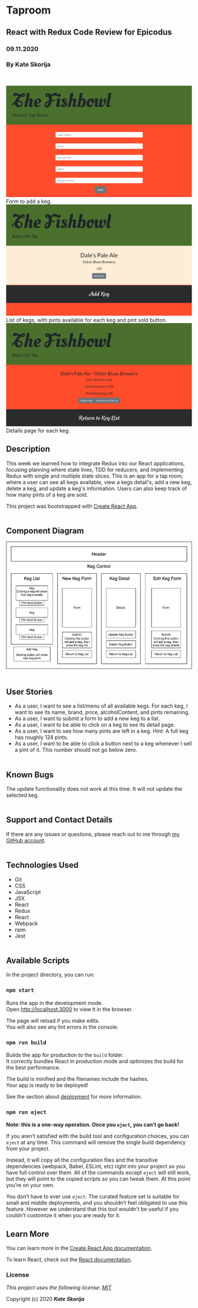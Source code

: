 # Taproom 

## React with Redux Code Review for Epicodus
### 09.11.2020
### By Kate Skorija
<br>

![Form to add a keg](./public/AddBeer.png)
Form to add a keg.
![List of kegs](./public/BeerList.png)
List of kegs, with pints available for each keg and pint sold button.
![Keg Details](./public/BeerDetails.png)
Details page for each keg.


## Description

This week we learned how to integrate Redux into our React applications, focusing planning where state lives, TDD for reducers, and implementing Redux with single and multiple state slices. This is an app for a tap room, where a user can see all kegs available, view a kegs detail's, add a new keg, delete a keg, and update a keg's information. Users can also keep track of how many pints of a keg are sold. 

This project was bootstrapped with [Create React App](https://github.com/facebook/create-react-app).
<br><br>

## Component Diagram

![Component Diagram](./public/taproom.png)
<br><br>

## User Stories

*  As a user, I want to see a list/menu of all available kegs. For each keg, I want to see its name, brand, price, alcoholContent, and pints remaining.
*  As a user, I want to submit a form to add a new keg to a list.
*  As a user, I want to be able to click on a keg to see its detail page.
*  As a user, I want to see how many pints are left in a keg. Hint: A full keg has roughly 124 pints.
*  As a user, I want to be able to click a button next to a keg whenever I sell a pint of it. This number should not go below zero.
<br><br>

## Known Bugs

The update functionality does not work at this time.  It will not update the selected keg. 
<br><br>

## Support and Contact Details

If there are any issues or questions, please reach out to me through [my GitHub account](https://github.com/kate-skorija).
<br><br>

## Technologies Used

*  Git
*  CSS
*  JavaScript
*  JSX
*  React
*  Redux
*  React 
*  Webpack
*  npm
*  Jest
<br><br>

## Available Scripts

In the project directory, you can run:

### `npm start`

Runs the app in the development mode.<br />
Open [http://localhost:3000](http://localhost:3000) to view it in the browser.

The page will reload if you make edits.<br />
You will also see any lint errors in the console.

### `npm run build`

Builds the app for production to the `build` folder.<br />
It correctly bundles React in production mode and optimizes the build for the best performance.

The build is minified and the filenames include the hashes.<br />
Your app is ready to be deployed!

See the section about [deployment](https://facebook.github.io/create-react-app/docs/deployment) for more information.

### `npm run eject`

**Note: this is a one-way operation. Once you `eject`, you can’t go back!**

If you aren’t satisfied with the build tool and configuration choices, you can `eject` at any time. This command will remove the single build dependency from your project.

Instead, it will copy all the configuration files and the transitive dependencies (webpack, Babel, ESLint, etc) right into your project so you have full control over them. All of the commands except `eject` will still work, but they will point to the copied scripts so you can tweak them. At this point you’re on your own.

You don’t have to ever use `eject`. The curated feature set is suitable for small and middle deployments, and you shouldn’t feel obligated to use this feature. However we understand that this tool wouldn’t be useful if you couldn’t customize it when you are ready for it.

## Learn More

You can learn more in the [Create React App documentation](https://facebook.github.io/create-react-app/docs/getting-started).

To learn React, check out the [React documentation](https://reactjs.org/).


### License

*This project uses the following license: [MIT](https://opensource.org/licenses/MIT)*

Copyright (c) 2020 **_Kate Skorija_** 
